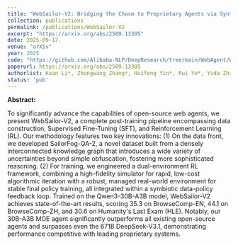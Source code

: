 ```yaml
---
title: "WebSailor-V2: Bridging the Chasm to Proprietary Agents via Synthetic Data and Scalable Reinforcement Learning"
collection: publications
permalink: /publications/WebSailor-V2
excerpt: "https://arxiv.org/abs/2509.13305"
date: 2025-09-17.
venue: "arXiv"
year: 2025
code: "https://github.com/Alibaba-NLP/DeepResearch/tree/main/WebAgent/WebSailor-V2"
paperurl: https://arxiv.org/abs/2509.13305
authorlist: Kuan Li*, Zhongwang Zhang*, Huifeng Yin*, Rui Ye*, Yida Zhao*, Liwen Zhang*, Litu Ou, Dingchu Zhang, Xixi Wu, Jialong Wu, Xinyu Wang, Zile Qiao, Zhen Zhang, Yong Jiang, Pengjun Xie, Fei Huang, Zhi-Qin John Xu, Shuai Wang, Minhao Cheng, Jingren Zhou"
status: 'pub'
---
```

**Abstract:**

To significantly advance the capabilities of open-source web agents, we present WebSailor-V2, a complete post-training pipeline encompassing data construction, Supervised Fine-Tuning (SFT), and Reinforcement Learning (RL). Our methodology features two key innovations: (1) On the data front, we developed SailorFog-QA-2, a novel dataset built from a densely interconnected knowledge graph that introduces a wide variety of uncertainties beyond simple obfuscation, fostering more sophisticated reasoning. (2) For training, we engineered a dual-environment RL framework, combining a high-fidelity simulator for rapid, low-cost algorithmic iteration with a robust, managed real-world environment for stable final policy training, all integrated within a symbiotic data-policy feedback loop. Trained on the Qwen3-30B-A3B model, WebSailor-V2 achieves state-of-the-art results, scoring 35.3 on BrowseComp-EN, 44.1 on BrowseComp-ZH, and 30.6 on Humanity's Last Exam (HLE). Notably, our 30B-A3B MOE agent significantly outperforms all existing open-source agents and surpasses even the 671B DeepSeek-V3.1, demonstrating performance competitive with leading proprietary systems.
